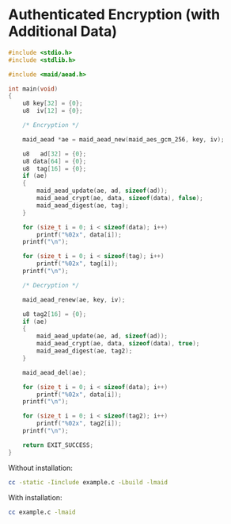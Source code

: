 <!---
 *  This file is part of libmaid
 *
 *  Libmaid is free software; you can redistribute it and/or
 *  modify it under the terms of the GNU Lesser General Public
 *  License as published by the Free Software Foundation; either
 *  version 2.1 of the License, or (at your option) any later version.
 *
 *  Libmaid is distributed in the hope that it will be useful,
 *  but WITHOUT ANY WARRANTY; without even the implied warranty of
 *  MERCHANTABILITY or FITNESS FOR A PARTICULAR PURPOSE.
 *  See the GNU Lesser General Public License for more details.
 *
 *  You should have received a copy of the GNU Lesser General Public
 *  License along with libmaid; if not, see <https://www.gnu.org/licenses/>.
--->

# Authenticated Encryption (with Additional Data)

```c
#include <stdio.h>
#include <stdlib.h>

#include <maid/aead.h>

int main(void)
{
    u8 key[32] = {0};
    u8  iv[12] = {0};

    /* Encryption */

    maid_aead *ae = maid_aead_new(maid_aes_gcm_256, key, iv);

    u8   ad[32] = {0};
    u8 data[64] = {0};
    u8  tag[16] = {0};
    if (ae)
    {
        maid_aead_update(ae, ad, sizeof(ad));
        maid_aead_crypt(ae, data, sizeof(data), false);
        maid_aead_digest(ae, tag);
    }

    for (size_t i = 0; i < sizeof(data); i++)
        printf("%02x", data[i]);
    printf("\n");

    for (size_t i = 0; i < sizeof(tag); i++)
        printf("%02x", tag[i]);
    printf("\n");

    /* Decryption */

    maid_aead_renew(ae, key, iv);

    u8 tag2[16] = {0};
    if (ae)
    {
        maid_aead_update(ae, ad, sizeof(ad));
        maid_aead_crypt(ae, data, sizeof(data), true);
        maid_aead_digest(ae, tag2);
    }

    maid_aead_del(ae);

    for (size_t i = 0; i < sizeof(data); i++)
        printf("%02x", data[i]);
    printf("\n");

    for (size_t i = 0; i < sizeof(tag2); i++)
        printf("%02x", tag2[i]);
    printf("\n");

    return EXIT_SUCCESS;
}
```

Without installation:
```sh
cc -static -Iinclude example.c -Lbuild -lmaid
```

With installation:
```sh
cc example.c -lmaid
```
